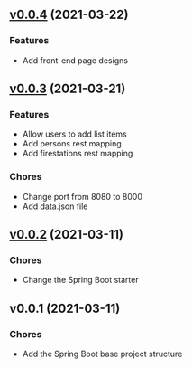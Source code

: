 ## [v0.0.4](https://github.com/david-ghb/openclassrooms-emergency-system/compare/v0.0.3...v0.0.4) (2021-03-22)
### Features
- Add front-end page designs

## [v0.0.3](https://github.com/david-ghb/openclassrooms-emergency-system/compare/v0.0.2...v0.0.3) (2021-03-21)
### Features
- Allow users to add list items
- Add persons rest mapping
- Add firestations rest mapping

### Chores
- Change port from 8080 to 8000
- Add data.json file

## [v0.0.2](https://github.com/david-ghb/openclassrooms-emergency-system/compare/v0.0.1...v0.0.2) (2021-03-11)
### Chores
- Change the Spring Boot starter

## v0.0.1 (2021-03-11)
### Chores
- Add the Spring Boot base project structure
